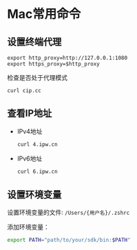 # Mac常用命令

## 设置终端代理

```shell
export http_proxy=http://127.0.0.1:1080
export https_proxy=$http_proxy
```

检查是否处于代理模式

```shell
curl cip.cc
```

## 查看IP地址

- IPv4地址

  ```bash
  curl 4.ipw.cn
  ```

- IPv6地址

  ```bash
  curl 6.ipw.cn
  ```

## 设置环境变量
 
 设置环境变量的文件: `/Users/{用户名}/.zshrc`

 添加环境变量：

 ```bash
 export PATH="path/to/your/sdk/bin:$PATH"
 ```